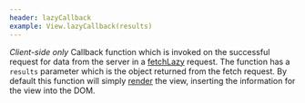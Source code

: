 ```yaml
---
header: lazyCallback
example: View.lazyCallback(results)
---
```


*Client-side only* Callback function which is invoked on the successful request for data from the server in a [fetchLazy](#fetchLazy) request. The function has a `results` parameter which is the object returned from the fetch request.  By default this function will simply [render](#render) the view, inserting the information for the view into the DOM.
